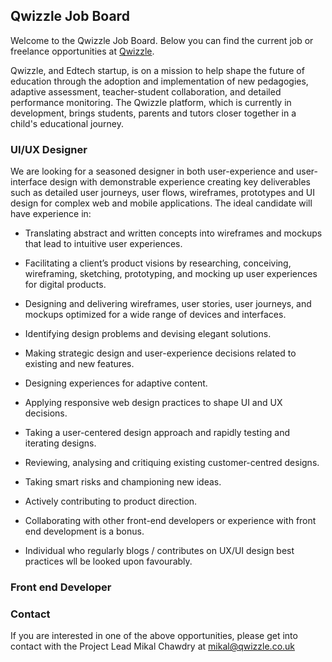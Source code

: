 ## Qwizzle Job Board

Welcome to the Qwizzle Job Board. Below you can find the current job or freelance opportunities at [Qwizzle](www.qwizzle.co.uk).

Qwizzle, and Edtech startup,  is on a mission to help shape the future of education through the adoption and implementation of new pedagogies, adaptive assessment, teacher-student collaboration, and detailed performance monitoring. The Qwizzle platform, which is currently in development, brings students, parents and tutors closer together in a child's educational journey.

### UI/UX Designer

We are looking for a seasoned designer in both user-experience and user-interface design with demonstrable experience creating key deliverables such as detailed user journeys, user flows, wireframes, prototypes and UI design for complex web and mobile applications. The ideal candidate will have experience in:

- Translating abstract and written concepts into wireframes and mockups that lead to intuitive user experiences.
- Facilitating a client’s product visions by researching, conceiving, wireframing, sketching, prototyping, and mocking up user experiences for digital products.
- Designing and delivering wireframes, user stories, user journeys, and mockups optimized for a wide range of devices and interfaces.
- Identifying design problems and devising elegant solutions.
- Making strategic design and user-experience decisions related to existing and new features.
- Designing experiences for adaptive content.
- Applying responsive web design practices to shape UI and UX decisions.
- Taking a user-centered design approach and rapidly testing and iterating designs.
- Reviewing, analysing and critiquing existing customer-centred designs.
- Taking smart risks and championing new ideas.
- Actively contributing to product direction.

- Collaborating with other front-end developers or experience with front end development is a bonus.
- Individual who regularly blogs / contributes on UX/UI design best practices wll be looked upon favourably.




### Front end Developer



### Contact

If you are interested in one of the above opportunities, please get into contact with the Project Lead Mikal Chawdry at mikal@qwizzle.co.uk
